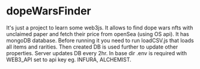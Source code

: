 # dopeWarsFinder

It's just a project to learn some web3js. It allows to find dope wars nfts with unclaimed paper and fetch their price from openSea (using OS api).
It has mongoDB database. Before running it you need to run loadCSV.js that loads all items and rarities.
Then created DB is used further to update other properties. Server updates DB every 2hr.
In base dir .env is required with WEB3_API set to api key eg. INFURA, ALCHEMIST.